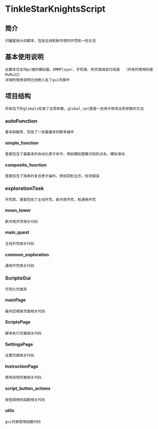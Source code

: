 # TinkleStarKnightsScript
## 简介
    闪耀星骑士的脚本。包括主线和新月塔的开荒和一些日活

## 基本使用说明
    此脚本仅支持pc端的模拟器。DMMPlayer、手机端、网页端请自行绕道  （开发时使用的是MuMu12）
    详细的使用说明已经嵌入在了gui页面中

## 项目结构
    所有包下的globals存放了全局参数，global_set里是一些用于修改全局参数的方法

### autoFunction
    基本函数库，包括了一些最基本的脚本操作
#### simple_function
    里面包含了最基本的自动化原子命令，例如模拟图像识别的点击，模拟滑动
#### composite_function
    里面包含了简单的复合原子操作，例如回到主页，检测错误

### explorationTask
    开荒库，里面包括了主线开荒，新月塔开荒，和通用开荒
#### moon_tower
    新月塔开荒相关代码
#### main_quest
    主线开荒相关代码
#### common_exploration
    通用开荒相关代码
### ScriptsGui
    可视化页面库
#### mainPage
    最外层框架页面相关代码
#### ScriptsPage
    脚本执行页面相关代码
#### SettingsPage
    设置页面相关代码
#### InstructionPage
    使用说明页面相关代码
#### script_button_actions
    按钮调用的函数相关代码
#### utils
    gui页面使用函数代码

